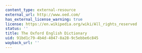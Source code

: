 ```yaml
---
content_type: external-resource
external_url: http://www.oed.com/
has_external_license_warning: true
license: https://en.wikipedia.org/wiki/All_rights_reserved
status: ''
title: The Oxford English Dictionary
uid: 91bd1c79-4b4d-4047-8a28-9c5ebbe6c845
wayback_url: ''
---
```

